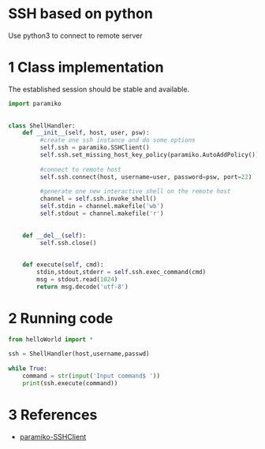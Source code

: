 # SSH based on python
Use python3 to connect to remote server

# 1 Class implementation
The established session should be stable and available.
```python
import paramiko  
  
  
class ShellHandler:  
    def __init__(self, host, user, psw): 
		 #create one ssh instance and do some options
         self.ssh = paramiko.SSHClient()  
         self.ssh.set_missing_host_key_policy(paramiko.AutoAddPolicy())
         
         #connect to remote host  
         self.ssh.connect(host, username=user, password=psw, port=22)
         
         #generate one new interactive shell on the remote host
         channel = self.ssh.invoke_shell()  
         self.stdin = channel.makefile('wb')  
         self.stdout = channel.makefile('r')  
  
  
    def __del__(self):  
         self.ssh.close()  
  
  
    def execute(self, cmd):  
        stdin,stdout,stderr = self.ssh.exec_command(cmd)  
        msg = stdout.read(1024)  
        return msg.decode('utf-8')
```
# 2 Running code
```python
from helloWorld import *  
  
ssh = ShellHandler(host,username,passwd)  
  
while True:  
    command = str(input('Input command$ '))  
    print(ssh.execute(command))
```

# 3 References
- [paramiko-SSHClient]([http://docs.paramiko.org/en/2.4/api/client.html#paramiko.client.SSHClient](http://docs.paramiko.org/en/2.4/api/client.html#paramiko.client.SSHClient))
<!--stackedit_data:
eyJoaXN0b3J5IjpbNDU5MDg3NzEwLDE0MTI4NzU1MTldfQ==
-->